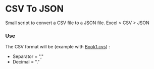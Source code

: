 # CSV To JSON

Small script to convert a CSV file to a JSON file.
Excel > CSV > JSON

### Use

The CSV format will be (example with [Book1.cvs](https://raw.githubusercontent.com/remylavergne/CsvToJson/master/Book1.csv)) :
- Separator = ","
- Decimal = "."
